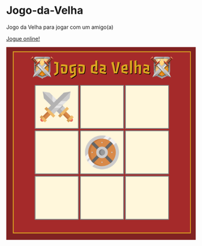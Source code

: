 # Jogo-da-Velha
Jogo da Velha para jogar com um amigo(a)

<a href="https://codepen.io/lucasmoraesdev/full/ExQbQRv" target="_black">Jogue online!</a>

<img src="Screenshot_20221026_170557.png">
